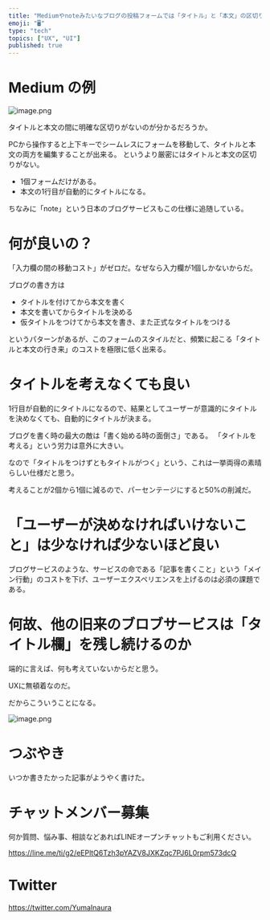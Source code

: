 ```yaml
---
title: "Mediumやnoteみたいなブログの投稿フォームでは「タイトル」と「本文」の区切りがないのがモダンやで"
emoji: "🖥"
type: "tech"
topics: ["UX", "UI"]
published: true
---
```


# Medium の例

![image.png](https://qiita-image-store.s3.ap-northeast-1.amazonaws.com/0/89618/75ed34e1-dc4b-c735-3b77-05183c674043.png)

タイトルと本文の間に明確な区切りがないのが分かるだろうか。

PCから操作すると上下キーでシームレスにフォームを移動して、タイトルと本文の両方を編集することが出来る。
というより厳密にはタイトルと本文の区切りがない。

- 1個フォームだけがある。
- 本文の1行目が自動的にタイトルになる。

ちなみに「note」という日本のブログサービスもこの仕様に追随している。

# 何が良いの？

「入力欄の間の移動コスト」がゼロだ。なぜなら入力欄が1個しかないからだ。

ブログの書き方は

- タイトルを付けてから本文を書く
- 本文を書いてからタイトルを決める
- 仮タイトルをつけてから本文を書き、また正式なタイトルをつける

というパターンがあるが、このフォームのスタイルだと、頻繁に起こる「タイトルと本文の行き来」のコストを極限に低く出来る。

# タイトルを考えなくても良い

1行目が自動的にタイトルになるので、結果としてユーザーが意識的にタイトルを決めなくても、自動的にタイトルが決まる。

ブログを書く時の最大の敵は「書く始める時の面倒さ」である。
「タイトルを考える」という労力は意外に大きい。

なので「タイトルをつけずともタイトルがつく」という、これは一挙両得の素晴らしい仕様だと思う。

考えることが2個から1個に減るので、パーセンテージにすると50%の削減だ。

# 「ユーザーが決めなければいけないこと」は少なければ少ないほど良い

ブログサービスのような、サービスの命である「記事を書くこと」という「メイン行動」のコストを下げ、ユーザーエクスペリエンスを上げるのは必須の課題である。

# 何故、他の旧来のブロブサービスは「タイトル欄」を残し続けるのか

端的に言えば、何も考えていないからだと思う。

UXに無頓着なのだ。

だからこういうことになる。

![image.png](https://qiita-image-store.s3.ap-northeast-1.amazonaws.com/0/89618/78ef0f32-f597-e182-7a58-7226d5b9457a.png)



# つぶやき

いつか書きたかった記事がようやく書けた。

<!-- Update From Qiita API -->

# チャットメンバー募集


何か質問、悩み事、相談などあればLINEオープンチャットもご利用ください。

https://line.me/ti/g2/eEPltQ6Tzh3pYAZV8JXKZqc7PJ6L0rpm573dcQ





# Twitter


https://twitter.com/YumaInaura


<!-- Update From Qiita API -->


